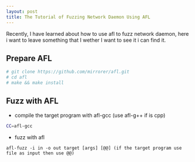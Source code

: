 ```yaml
---
layout: post
title: The Tutorial of Fuzzing Network Daemon Using AFL
---
```

Recently, I have learned about how to use afl to fuzz network daemon, here i want to leave something that I wether I want to see it i can find it.

## Prepare AFL
```bash
# git clone https://github.com/mirrorer/afl.git
# cd afl
# make && make install
```

## Fuzz with AFL

- compile the target program with afl-gcc (use afl-g++ if is cpp)
```bash
CC=afl-gcc
```

- fuzz with afl
```
afl-fuzz -i in -o out target [args] [@@] (if the target program use file as input then use @@)
```


